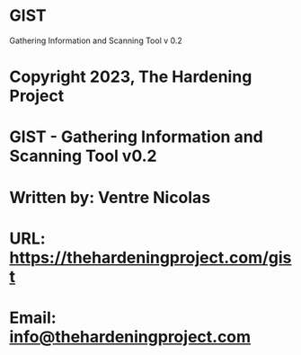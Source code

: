 # GIST
Gathering Information and Scanning Tool v 0.2
# Copyright 2023, The Hardening Project               #
# GIST - Gathering Information and Scanning Tool v0.2 #
# Written by: Ventre Nicolas                          #
# URL: https://thehardeningproject.com/gist           #
# Email: info@thehardeningproject.com  
